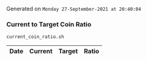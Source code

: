 Generated on `Monday 27-September-2021 at 20:40:04`

### Current to Target Coin Ratio
`current_coin_ratio.sh`

Date|Current|Target|Ratio
---|---|---|---
